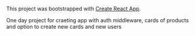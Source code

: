 This project was bootstrapped with [Create React App](https://github.com/facebook/create-react-app).

One day project for craeting app with auth middleware, cards of products and option to create new cards and new users
